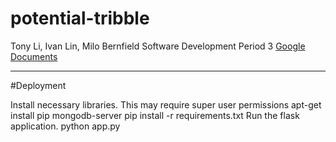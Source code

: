# potential-tribble
Tony Li, Ivan Lin, Milo Bernfield
Software Development Period 3
[Google Documents](https://docs.google.com/document/d/1GDtxYnzGGkMK4aNobfFvVf9GkPgXyZM5iZb_a4IwldY/edit)


------------------
#Deployment


Install necessary libraries. This may require super user permissions 
    apt-get install pip mongodb-server
    pip install -r requirements.txt
Run the flask application.
    python app.py
